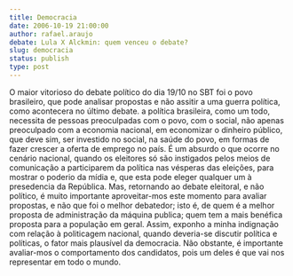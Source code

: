 ```yaml
---
title: Democracia
date: 2006-10-19 21:00:00
author: rafael.araujo
debate: Lula X Alckmin: quem venceu o debate?
slug: democracia
status: publish 
type: post
---
```


O maior vitorioso do debate político do dia 19/10 no SBT foi o povo brasileiro, que pode analisar propostas e não assitir a uma guerra política, como acontecera no último debate. a política brasileira, como um todo, necessita de pessoas preoculpadas com o povo, com o social, não apenas preoculpado com a economia nacional, em economizar o dinheiro público, que deve sim, ser investido no social, na saúde do povo, em formas de fazer crescer a oferta de emprego no país. É um absurdo o que ocorre no cenário nacional, quando os eleitores só são instigados pelos meios de comunicação a participarem da política nas vésperas das eleições, para mostrar o poderio da mídia e, que esta pode eleger qualquer um à presedencia da República. Mas, retornando ao debate eleitoral, e não político, é muito importante aproveitar-mos este momento para avaliar propostas, e não que foi o melhor debatedor; isto é, de quem é a melhor proposta de administração da máquina publica; quem tem a mais benéfica proposta para a população em geral. Assim, exponho a minha indignação com relação à politicagem nacional, quando deveria-se discutir política e políticas, o fator mais plausível da democracia. Não obstante, é importante avaliar-mos o comportamento dos candidatos, pois um deles é que vai nos representar em todo o mundo.


